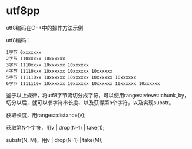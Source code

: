 # utf8pp
utf8编码在C++中的操作方法示例

utf8编码：
```
1字节 0xxxxxxx
2字节 110xxxxx 10xxxxxx
3字节 1110xxxx 10xxxxxx 10xxxxxx
4字节 11110xxx 10xxxxxx 10xxxxxx 10xxxxxx
5字节 111110xx 10xxxxxx 10xxxxxx 10xxxxxx 10xxxxxx
6字节 1111110x 10xxxxxx 10xxxxxx 10xxxxxx 10xxxxxx 10xxxxxx
```

鉴于以上规律，将utf8字节流切分成字符，可以使用ranges::views::chunk_by，切分以后，就可以求字符串长度、以及获得第n个字符，以及实现substr。

获取长度，用ranges::distance(v);

获取第N个字符，用v | drop(N-1) | take(1);

substr(N, M)，用v | drop(N-1) | take(M);